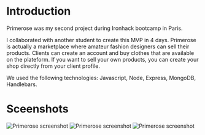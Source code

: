 # Introduction
Primerose was my second project during Ironhack bootcamp in Paris.

I collaborated with another student to create this MVP in 4 days. Primerose is actually a marketplace where amateur fashion designers can sell their products.
Clients can create an account and buy clothes that are available on the plateform.
If you want to sell your own products, you can create your shop directly from your client profile.

We used the following technologies: Javascript, Node, Express, MongoDB, Handlebars.

# Sceenshots
![Primerose screenshot](https://res.cloudinary.com/direuudpy/image/upload/v1599497804/Misc/primerose_1_swdsmt.png)
![Primerose screenshot](https://res.cloudinary.com/direuudpy/image/upload/v1599497804/Misc/primerose_2_g1vsey.png)
![Primerose screenshot](https://res.cloudinary.com/direuudpy/image/upload/v1599497804/Misc/primerose_3_sg5qgv.png)
